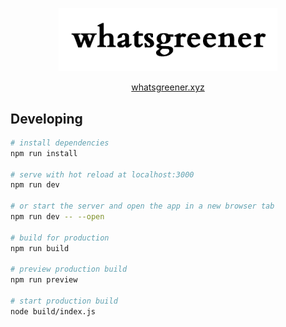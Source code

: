 <p align="center">
<a href="https://whatsgreener.xyz">
  <img src="static/whatsgreener-logo-github.png" width="350px" />
</a>
</p>

<p align="center">
  <a href="https://whatsgreener.xyz" target="_blank">whatsgreener.xyz</a>
</p>


## Developing

```bash
# install dependencies
npm run install

# serve with hot reload at localhost:3000
npm run dev

# or start the server and open the app in a new browser tab
npm run dev -- --open

# build for production
npm run build

# preview production build
npm run preview

# start production build
node build/index.js
```
